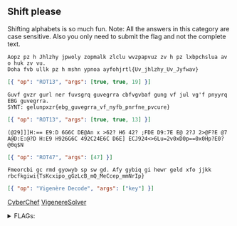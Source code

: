 ## Shift please

Shifting alphabets is so much fun.
Note: All the answers in this category are case sensitive. Also you only need to submit the flag and not the complete text.

```
Aopz pz h Jhlzhy jpwoly zopmalk zlclu wvzpapvuz zv h pz lxbpchslua av o huk zv vu.
Doha fvb ullk pz h mshn ypnoa ayfohjrtl{Uv_jhlzhy_Uv_Jyfwav}
```

```json
[{ "op": "ROT13", "args": [true, true, 19] }]
```

```
Guvf gvzr gurl ner fuvsgrq guvegrra cbfvgvbaf gung vf jul vg'f pnyyrq EBG guvegrra.
SYNT: gelunpxzr{ebg_guvegrra_vf_nyfb_pnrfne_pvcure}
```

```json
[{ "op": "ROT13", "args": [true, true, 13] }]
```

```
(@29]]]H:== E9:D 6G6C DE@An x >62? H6 42? ;FDE D9:7E E@ 2?J 2>@F?E @7 A@D:E:@?D H:E9 H926G6C 492C24E6C D6E] ECJ924<>6Lu=2v0xD0p==0x0Hp?E0?@0q$N
```

```json
[{ "op": "ROT47", "args": [47] }]
```

```
Fmeorcbi gc rmd gyowyb sp sw gd. Afy gybiq gi hewr geld xfo jjkk rbcfkgiwi{TsKcxipo_gGzLcB_mQ_MeCcep_mmNrIp}
```

```json
[{ "op": "Vigenère Decode", "args": ["key"] }]
```

[CyberChef](https://gchq.github.io/CyberChef/)
[VigenereSolver](https://www.guballa.de/vigenere-solver)

<details><summary>FLAGs:</summary>

```
tryhackme{No_caesar_No_Crypto}
tryhackme{rot_thirteen_is_also_caesar_cipher}
tryhackme{FlaG_Is_All_I_wAnt_no_BS}
tryhackme{ViGenere_cIpHeR_iS_CaEsar_ciPhEr}
```

</details>
